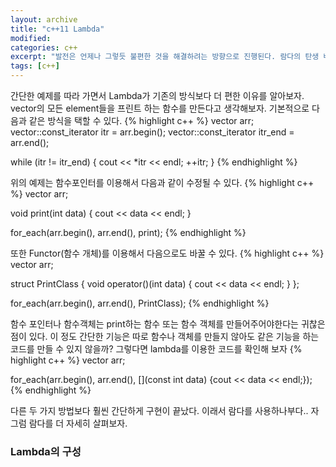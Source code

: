 ```yaml
---
layout: archive
title: "c++11 Lambda"
modified:
categories: c++
excerpt: "발전은 언제나 그렇듯 불편한 것을 해결하려는 방향으로 진행된다. 람다의 탄생 배경에는 함수 객체가 연관되어있다."
tags: [c++]
---
```


 간단한 예제를 따라 가면서 Lambda가 기존의 방식보다 더 편한 이유를 알아보자.
vector의 모든 element들을 프린트 하는 함수를 만든다고 생각해보자. 기본적으로 다음과 같은 방식을 택할 수 있다.
{% highlight c++ %}
vector<int> arr;
vector<int>::const_iterator itr = arr.begin();
vector<int>::const_iterator itr_end = arr.end();

while (itr != itr_end) {
	cout << *itr << endl;
	++itr;
}
{% endhighlight %}

 위의 예제는 함수포인터를 이용해서 다음과 같이 수정될 수 있다.
{% highlight c++ %}
vector<int> arr;

void print(int data) {
	cout << data << endl;
}

for_each(arr.begin(), arr.end(), print);
{% endhighlight %}

또한 Functor(함수 개체)를 이용해서 다음으로도 바꿀 수 있다.
{% highlight c++ %}
vector<int> arr;

struct PrintClass {
	void operator()(int data) { cout << data << endl; }
};

for_each(arr.begin(), arr.end(), PrintClass);
{% endhighlight %}

 함수 포인터나 함수객체는 print하는 함수 또는 함수 객체를 만들어주어야한다는 귀찮은 점이 있다. 이 정도 간단한 기능은 따로 함수나 객체를 만들지 않아도 같은 기능을 하는 코드를 만들 수 있지 않을까?
그렇다면 lambda를 이용한 코드를 확인해 보자
{% highlight c++ %}
vector<int> arr;

for_each(arr.begin(), arr.end(), [](const int data) {cout << data << endl;});
{% endhighlight %}

다른 두 가지 방법보다 훨씬 간단하게 구현이 끝났다. 이래서 람다를 사용하나부다..
자 그럼 람다를 더 자세히 살펴보자.

### Lambda의 구성
